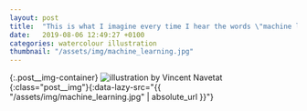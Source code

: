 ```yaml
---
layout: post
title:  "This is what I imagine every time I hear the words \"machine learning\""
date:   2019-08-06 12:49:27 +0100
categories: watercolour illustration
thumbnail: "/assets/img/machine_learning.jpg"
---
```

{:.post__img-container}
  ![illustration by Vincent Navetat](""){:class="post__img"}{:data-lazy-src="{{ "/assets/img/machine_learning.jpg" | absolute_url }}"}

